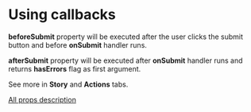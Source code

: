 # Using callbacks

**beforeSubmit** property will be executed after the user clicks the submit button and before **onSubmit** handler runs.

**afterSubmit** property will be executed after **onSubmit** handler runs and returns **hasErrors** flag as first argument.

See more in **Story** and **Actions** tabs.

[All props description](https://github.com/MAKARD/react-formawesome-core/blob/master/docs/FormProvider.md#public-interface)
